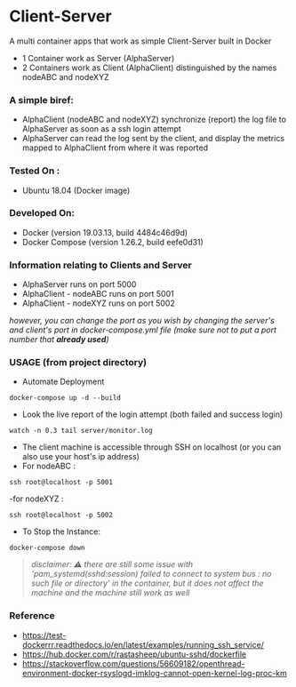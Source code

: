 # Client-Server
A multi container apps that work as simple Client-Server built in Docker
- 1 Container work as Server (AlphaServer)
- 2 Containers work as Client (AlphaClient) distinguished by the names nodeABC and nodeXYZ

### A simple biref:
- AlphaClient (nodeABC and nodeXYZ) synchronize (report) the log file to AlphaServer as soon as a ssh login attempt
- AlphaServer can read the log sent by the client, and display the metrics mapped to AlphaClient from where it was reported

### Tested On :
- Ubuntu 18.04 (Docker image)

### Developed On:
- Docker (version 19.03.13, build 4484c46d9d)
- Docker Compose (version 1.26.2, build eefe0d31)

### Information relating to Clients and Server
- AlphaServer runs on port 5000
- AlphaClient - nodeABC runs on port 5001
- AlphaClient - nodeXYZ runs on port 5002

*however, you can change the port as you wish by changing the server's and client's port in docker-compose.yml file (make sure not to put a port number that **already used**)*

### USAGE (from project directory)
- Automate Deployment
```
docker-compose up -d --build
```
- Look the live report of the login attempt (both failed and success login)
```
watch -n 0.3 tail server/monitor.log
```
- The client machine is accessible through SSH on localhost (or you can also use your host's ip address)
- For nodeABC :
```
ssh root@localhost -p 5001
```
-for nodeXYZ :
```
ssh root@localhost -p 5002
```
- To Stop the Instance:
```
docker-compose down
```

> *disclaimer: :warning: there are still some issue with 'pam_systemd(sshd:session) failed to connect to system bus : no such file or directory' in the container, but it does not affect the machine and the machine still work as well*

### Reference
- https://test-dockerrr.readthedocs.io/en/latest/examples/running_ssh_service/
- https://hub.docker.com/r/rastasheep/ubuntu-sshd/dockerfile
- https://stackoverflow.com/questions/56609182/openthread-environment-docker-rsyslogd-imklog-cannot-open-kernel-log-proc-km

